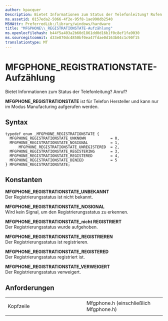 ```yaml
---
author: kpacquer
Description: Bietet Informationen zum Status der Telefonleitung? Rufen Sie?.
ms.assetid: 0157eda2-5066-4f2e-95f8-1ae990db2540
MSHAttr: PreferredLib:/library/windows/hardware
title: "MFGPHONE\\_REGISTRATIONSTATE-Aufzählung"
ms.openlocfilehash: b44f5a403a2b60d1861dd0d16b1f0c8ef1fa9030
ms.sourcegitcommit: d33e870dc4850bf0ea47fdae0d163b04c1c90f15
translationtype: MT
---
```

# <a name="mfgphoneregistrationstate-enumeration"></a>MFGPHONE\_REGISTRATIONSTATE-Aufzählung


Bietet Informationen zum Status der Telefonleitung? Anruf?

**MFGPHONE\_REGISTRATIONSTATE** ist für Telefon Hersteller und kann nur im Modus Manufacturing aufgerufen werden.

<a name="syntax"></a>Syntax
------

```ManagedCPlusPlus
typedef enum _MFGPHONE_REGISTRATIONSTATE { 
  MFGPHONE_REGISTRATIONSTATE_UNKNOWN           = 0,
  MFGPHONE_REGISTRATIONSTATE_NOSIGNAL          = 1,
      MFGPHONE_REGISTRATIONSTATE_UNREGISTERED  = 2,
  MFGPHONE_REGISTRATIONSTATE_REGISTERING       = 3,
  MFGPHONE_REGISTRATIONSTATE_REGISTERED        = 4,
  MFGPHONE_REGISTRATIONSTATE_DENIED            = 5
} MFGPHONE_REGISTRATIONSTATE;
```

<a name="constants"></a>Konstanten
---------

<span id="MFGPHONE_REGISTRATIONSTATE_UNKNOWN"></span><span id="mfgphone_registrationstate_unknown"></span>**MFGPHONE\_REGISTRATIONSTATE\_UNBEKANNT**  
Der Registrierungsstatus ist nicht bekannt.

<span id="MFGPHONE_REGISTRATIONSTATE_NOSIGNAL"></span><span id="mfgphone_registrationstate_nosignal"></span>**MFGPHONE\_REGISTRATIONSTATE\_NOSIGNAL**  
Wird kein Signal, um den Registrierungsstatus zu erkennen.

<span id="____MFGPHONE_REGISTRATIONSTATE_UNREGISTERED"></span><span id="____mfgphone_registrationstate_unregistered"></span>**MFGPHONE\_REGISTRATIONSTATE\_nicht REGISTRIERT**  
Der Registrierungsstatus wurde aufgehoben.

<span id="MFGPHONE_REGISTRATIONSTATE_REGISTERING"></span><span id="mfgphone_registrationstate_registering"></span>**MFGPHONE\_REGISTRATIONSTATE\_REGISTRIEREN**  
Der Registrierungsstatus ist registrieren.

<span id="MFGPHONE_REGISTRATIONSTATE_REGISTERED"></span><span id="mfgphone_registrationstate_registered"></span>**MFGPHONE\_REGISTRATIONSTATE\_REGISTERED**  
Der Registrierungsstatus registriert ist.

<span id="MFGPHONE_REGISTRATIONSTATE_DENIED"></span><span id="mfgphone_registrationstate_denied"></span>**MFGPHONE\_REGISTRATIONSTATE\_VERWEIGERT**  
Der Registrierungsstatus verweigert.

<a name="requirements"></a>Anforderungen
------------

<table>
<colgroup>
<col width="50%" />
<col width="50%" />
</colgroup>
<tbody>
<tr class="odd">
<td align="left"><p>Kopfzeile</p></td>
<td align="left">Mfgphone.h (einschließlich Mfgphone.h)</td>
</tr>
</tbody>
</table>

 

 





